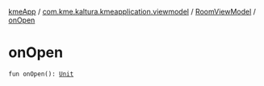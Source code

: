 [kmeApp](../../index.md) / [com.kme.kaltura.kmeapplication.viewmodel](../index.md) / [RoomViewModel](index.md) / [onOpen](./on-open.md)

# onOpen

`fun onOpen(): `[`Unit`](https://kotlinlang.org/api/latest/jvm/stdlib/kotlin/-unit/index.html)